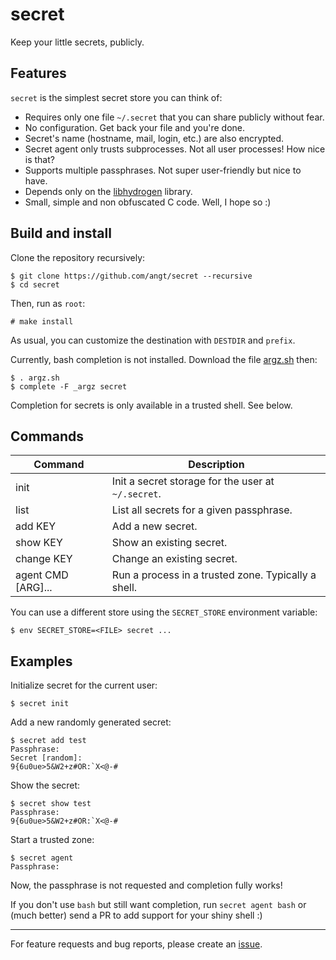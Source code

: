 # secret

Keep your little secrets, publicly.

## Features

`secret` is the simplest secret store you can think of:

 - Requires only one file `~/.secret` that you can share publicly without fear.
 - No configuration. Get back your file and you're done.
 - Secret's name (hostname, mail, login, etc.) are also encrypted.
 - Secret agent only trusts subprocesses. Not all user processes! How nice is that?
 - Supports multiple passphrases. Not super user-friendly but nice to have.
 - Depends only on the [libhydrogen](https://libhydrogen.org/) library.
 - Small, simple and non obfuscated C code. Well, I hope so :)

## Build and install

Clone the repository recursively:

    $ git clone https://github.com/angt/secret --recursive
    $ cd secret

Then, run as `root`:

    # make install

As usual, you can customize the destination with `DESTDIR` and `prefix`.

Currently, bash completion is not installed.
Download the file [argz.sh](argz/argz.sh) then:

    $ . argz.sh
    $ complete -F _argz secret

Completion for secrets is only available in a trusted shell. See below.

## Commands

| Command            | Description                                         |
|--------------------|-----------------------------------------------------|
| init               | Init a secret storage for the user at `~/.secret`.  |
| list               | List all secrets for a given passphrase.            |
| add KEY            | Add a new secret.                                   |
| show KEY           | Show an existing secret.                            |
| change KEY         | Change an existing secret.                          |
| agent CMD [ARG]... | Run a process in a trusted zone. Typically a shell. |

You can use a different store using the `SECRET_STORE` environment variable:

    $ env SECRET_STORE=<FILE> secret ...

## Examples

Initialize secret for the current user:

    $ secret init

Add a new randomly generated secret:

    $ secret add test
    Passphrase:
    Secret [random]:
    9{6u0ue>5&W2+z#OR:`X<@-#

Show the secret:

    $ secret show test
    Passphrase:
    9{6u0ue>5&W2+z#OR:`X<@-#

Start a trusted zone:

    $ secret agent
    Passphrase:

Now, the passphrase is not requested and completion fully works!

If you don't use `bash` but still want completion,
run `secret agent bash` or (much better) send a PR to add support for your shiny shell :)

---
For feature requests and bug reports,
please create an [issue](https://github.com/angt/secret/issues).
